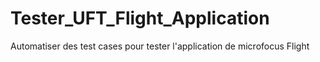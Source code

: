 # Tester_UFT_Flight_Application
Automatiser des test cases pour tester l'application de microfocus Flight
